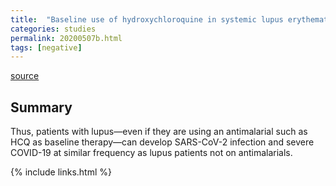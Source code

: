 ```yaml
---
title:  "Baseline use of hydroxychloroquine in systemic lupus erythematosus does not preclude SARS-CoV-2 infection and severe COVID-19"
categories: studies
permalink: 20200507b.html
tags: [negative]
---
```


[source](https://ard.bmj.com/content/early/2020/05/20/annrheumdis-2020-217690.full)

## Summary

Thus, patients with lupus—even if they are using an antimalarial such as HCQ as baseline therapy—can develop SARS-CoV-2 infection and severe COVID-19 at similar frequency as lupus patients not on antimalarials.

{% include links.html %}
